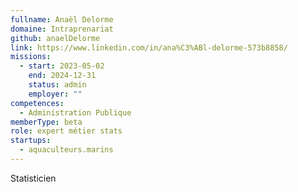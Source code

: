 ```yaml
---
fullname: Anaël Delorme
domaine: Intraprenariat
github: anaelDelorme
link: https://www.linkedin.com/in/ana%C3%ABl-delorme-573b8858/
missions:
  - start: 2023-05-02
    end: 2024-12-31
    status: admin
    employer: ""
competences:
  - Administration Publique
memberType: beta
role: expert métier stats
startups:
  - aquaculteurs.marins
---
```

Statisticien